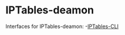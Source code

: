 # IPTables-deamon

Interfaces for IPTables-deamon:
  -[IPTables-CLI](http://lina.cloud/iptables-cli)
